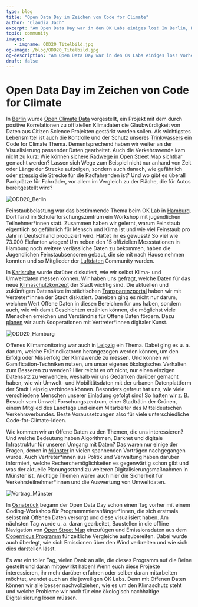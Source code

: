 ```yaml
---
type: blog
title: "Open Data Day im Zeichen von Code for Climate"
author: "Claudia Jach"
excerpt: "Am Open Data Day war in den OK Labs einiges los! In Berlin, Hamburg, Karlsruhe, Leipzig, Münster und Osnabrück wurde intensiv getüftelt, diskutiert und gelernt. Vorherrschendes Thema: Wie können Offene Daten dem Klima nutzen? Anhand von Emissions-, Verkehrs und Trinkwasserdaten haben unsere Ehrenamtlichen eine Vielzahl von Anwendungsmöglichkeiten aufgezeigt."
topic: community
images:
   - imgname: ODD20_Titelbild.jpg
og-image: /blog/ODD20_Titelbild.jpg
og-description: "Am Open Data Day war in den OK Labs einiges los! Vorherrschendes Thema: Wie können Offene Daten dem Klima nutzen?"
draft: false
---
```


# Open Data Day im Zeichen von Code for Climate

In [Berlin](https://www.codefor.de/berlin/) wurde [Open Climate Data](https://openclimatedata.net/) vorgestellt, ein Projekt mit dem durch positive Korrelationen zu offiziellen Klimadaten die Glaubwürdigkeit von Daten aus Citizen Science Projekten gestärkt werden sollen. Als wichtigstes Lebensmittel ist auch die Kontrolle und der Schutz unseres [Trinkwassers](https://trinkwasser.codefor.de/) ein Code for Climate Thema. Dementsprechend haben wir weiter an der Visualisierung passender Daten gearbeitet. Auch die Verkehrswende kam nicht zu kurz: Wie können [sichere Radwege in Open Street Map](https://wiki.openstreetmap.org/wiki/Talk:Berlin/Verkehrswende) sichtbar gemacht werden? Lassen sich Wege zum Beispiel nicht nur anhand von Zeit oder Länge der Strecke aufzeigen, sondern auch danach, wie gefährlich oder [stressig](https://github.com/ckrey/stressmap) die Strecke für die Radfahrenden ist? Und wo gibt es überall Parkplätze für Fahrräder, vor allem im Vergleich zu der Fläche, die für Autos bereitgestellt wird?

![ODD20_Berlin](/blog/ODD20_Berlin.jpeg)

Feinstaubbelastung war das bestimmende Thema beim OK Lab in [Hamburg](https://codeforhamburg.org). Dort fand im Schülerforschungszentrum ein Workshop mit jugendlichen Teilnehmer\*innen statt. Zusammen haben wir gelernt, warum Feinstaub eigentlich so gefährlich für Mensch und Klima ist und wie viel Feinstaub pro Jahr in Deutschland produziert wird. Hättet ihr es gewusst? So viel wie 73.000 Elefanten wiegen! Um neben den 15 offiziellen Messstationen in Hamburg noch weitere verlässliche Daten zu bekommen, haben die Jugendlichen Feinstaubsensoren gebaut, die sie mit nach Hause nehmen konnten und so Mitglieder der [Luftdaten](https://luftdaten.info/) Community wurden.

In [Karlsruhe](https://ok-lab-karlsruhe.de/) wurde darüber diskutiert, wie wir selbst Klima- und Umweltdaten messen können. Wir haben uns gefragt, welche Daten für das neue [Klimaschutzkonzept](https://ok-lab-karlsruhe.de/data/odd20/KlimadatenUndKlimakonzept.pdf) der Stadt wichtig sind. Die aktuellen und zukünftigen Datensätze im städtischen [Transparenzportal](https://transparenz.karlsruhe.de/) haben wir mit Vertreter\*innen der Stadt diskutiert. Daneben ging es nicht nur darum, welchen Wert Offene Daten in diesen Bereichen für uns haben, sondern auch, wie wir damit Geschichten erzählen können, die möglichst viele Menschen erreichen und Verständnis für Offene Daten fördern. Dazu [planen](https://ok-lab-karlsruhe.de/data/odd20/KunstUndDaten.pdf) wir auch Kooperationen mit Vertreter\*innen digitaler Kunst.

![ODD20_Hamburg](/blog/ODD20_Hamburg.jpg)

Offenes Klimamonitoring war auch in [Leipzig](https://www.codefor.de/leipzig/) ein Thema. Dabei ging es u. a. darum, welche Frühindikatoren herangezogen werden können, um den Erfolg oder Misserfolg der Klimawende zu messen. Und können wir Gamification-Techniken nutzen, um unser eigenes ökologisches Verhalten zum Besseren zu wenden? Hier reicht es oft nicht, nur einen einzigen Datensatz zu verwenden, weshalb wir uns Gedanken darüber gemacht haben, wie wir Umwelt- und Mobilitätsdaten mit der urbanen Datenplattform der Stadt Leipzig verbinden können. Besonders gefreut hat uns, wie viele verschiedene Menschen unserer Einladung gefolgt sind! So hatten wir z. B. Besuch vom Umwelt Forschungszentrum, einer Stadträtin der Grünen, einem Mitglied des Landtags und einem Mitarbeiter des Mitteldeutschen Verkehrsverbundes. Beste Voraussetzungen also für viele unterschiedliche Code-for-Climate-Ideen.

Wie kommen wir an Offene Daten zu den Themen, die uns interessieren? Und welche Bedeutung haben Algorithmen, Darknet und digitale Infrastruktur für unseren Umgang mit Daten? Das waren nur einige der Fragen, denen in [Münster](https://codeformuenster.org/opendataday/) in vielen spannenden Vorträgen nachgegangen wurde. Auch Vertreter\*innen aus Politik und Verwaltung haben darüber informiert, welche Recherchemöglichkeiten es gegenwärtig schon gibt und was der aktuelle Planungsstand zu weiteren Digitalisierungsmaßnahmen in Münster ist. Wichtige Themen waren auch hier die Sicherheit für Verkehrsteilnehmer\*innen und die Auswertung von Umweltdaten.

![Vortrag_Münster](/blog/Vortrag_Münster.jpg)

In [Osnabrück](http://codeforosnabrueck.org/) begann der Open Data Day schon einen Tag vorher mit einem Coding-Workshop für Programmmieranfänger\*innen, die sich erstmals selbst mit Offenen Daten versorgt und diese visualisiert haben. Am nächsten Tag wurde u. a. daran gearbeitet, Baustellen in die offline Navigation von [Open Street Map](https://www.openstreetmap.org) einzufügen und Emissionsdaten aus dem [Copernicus Programm](https://www.d-copernicus.de/) für zeitliche Vergleiche aufzubereiten. Dabei wurde auch überlegt, wie sich Emissionen über den Wind verbreiten und wie sich dies darstellen lässt.

Es war ein toller Tag, vielen Dank an alle, die dieses Programm auf die Beine gestellt und daran mitgewirkt haben! Wenn euch diese Projekte interessieren, ihr mehr darüber erfahren oder selber daran mitarbeiten möchtet, wendet euch an die jeweiligen OK Labs. Denn mit Offenen Daten können wir alle besser nachvollziehen, wie es um den Klimaschutz steht und welche Probleme wir noch für eine ökologisch nachhaltige Digitalisierung lösen müssen.
